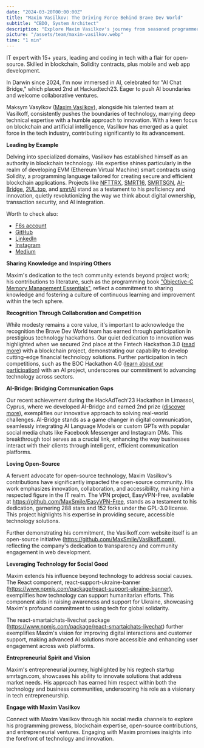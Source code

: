 ```yaml
---
date: "2024-03-20T00:00:00Z"
title: "Maxim Vasilkov: The Driving Force Behind Brave Dev World"
subtitle: "CBDO, System Architect"
description: "Explore Maxim Vasilkov's journey from seasoned programmer to founder of Brave Dev World, highlighting his technical prowess, leadership skills, and innovative projects."
picture: "/assets/team/maxim-vasilkov.webp"
time: "1 min"
---
```

IT expert with 15+ years, leading and coding in tech with a flair for open-source. Skilled in blockchain, Solidity contracts, plus mobile and web app development.

In Darwin since 2024, I'm now immersed in AI, celebrated for "AI Chat Bridge," which placed 2nd at Hackadtech23. Eager to push AI boundaries and welcome collaborative ventures.
      


Maksym Vasylkov ([Maxim Vasilkov](https://intch.org/p/7738038)), alongside his talented team at Vasilkoff, consistently pushes the boundaries of technology, marrying deep technical expertise with a humble approach to innovation. With a keen focus on blockchain and artificial intelligence, Vasilkov has emerged as a quiet force in the tech industry, contributing significantly to its advancement.

**Leading by Example**

Delving into specialized domains, Vasilkov has established himself as an authority in blockchain technology. His expertise shines particularly in the realm of developing EVM (Ethereum Virtual Machine) smart contracts using Solidity, a programming language tailored for creating secure and efficient blockchain applications. Projects like [NFTTRX](https://vasilkoff.com/portfolio/nfttrx), [SMRT16](https://vasilkoff.com/portfolio/smrt16), [SMRTSGN](https://vasilkoff.com/portfolio/smrtsgn), [AI-Bridge](https://ai-bridge.vasilkoff.com), [2UL.top](https://2ul.top), and [smrtAI](https://vasilkoff.com/portfolio/smrtAI) stand as a testament to his proficiency and innovation, quietly revolutionizing the way we think about digital ownership, transaction security, and AI integration.

Worth to check also:
- [F6s account](https://www.f6s.com/member/maximvasilkov)
- [GitHub](https://github.com/MaxSmile)
- [LinkedIn](https://www.linkedin.com/in/maximvasilkov/)
- [Instagram](https://www.instagram.com/max_vasilkoff/)
- [Medium](https://medium.com/@maximvasilkov/)

**Sharing Knowledge and Inspiring Others**

Maxim's dedication to the tech community extends beyond project work; his contributions to literature, such as the programming book ["Objective-C Memory Management Essentials"](https://vasilkoff.com/book), reflect a commitment to sharing knowledge and fostering a culture of continuous learning and improvement within the tech sphere.

**Recognition Through Collaboration and Competition**

While modesty remains a core value, it's important to acknowledge the recognition the Brave Dev World team has earned through participation in prestigious technology hackathons. Our quiet dedication to innovation was highlighted when we secured 2nd place at the Fintech Hackathon 3.0 ([read more](https://vasilkoff.com/blog/boc-hackathon-fintech-3-0)) with a blockchain project, demonstrating our capability to develop cutting-edge financial technology solutions. Further participation in tech competitions, such as the BOC Hackathon 4.0 ([learn about our participation](https://vasilkoff.com/blog/boc-hackathon-4-0)) with an AI project, underscores our commitment to advancing technology across sectors.

**AI-Bridge: Bridging Communication Gaps**

Our recent achievement during the HackAdTech‘23 Hackathon in Limassol, Cyprus, where we developed AI-Bridge and earned 2nd prize ([discover more](https://vasilkoff.com/blog/hackadtech)), exemplifies our innovative approach to solving real-world challenges. AI-Bridge stands as a game changer in digital communication, seamlessly integrating AI Language Models or custom GPTs with popular social media chats like Facebook Messenger and Instagram DMs. This breakthrough tool serves as a crucial link, enhancing the way businesses interact with their clients through intelligent, efficient communication platforms.


**Loving Open-Source**

A fervent advocate for open-source technology, Maxim Vasilkov's contributions have significantly impacted the open-source community. His work emphasizes innovation, collaboration, and accessibility, making him a respected figure in the IT realm. The VPN project, EasyVPN-Free, available at https://github.com/MaxSmile/EasyVPN-Free, stands as a testament to his dedication, garnering 288 stars and 152 forks under the GPL-3.0 license. This project highlights his expertise in providing secure, accessible technology solutions.

Further demonstrating his commitment, the Vasilkoff.com website itself is an open-source initiative (https://github.com/MaxSmile/Vasilkoff.com), reflecting the company's dedication to transparency and community engagement in web development.

**Leveraging Technology for Social Good**

Maxim extends his influence beyond technology to address social causes. The React component, react-support-ukraine-banner (https://www.npmjs.com/package/react-support-ukraine-banner), exemplifies how technology can support humanitarian efforts. This component aids in raising awareness and support for Ukraine, showcasing Maxim's profound commitment to using tech for global solidarity.

The react-smartaichats-livechat package (https://www.npmjs.com/package/react-smartaichats-livechat) further exemplifies Maxim's vision for improving digital interactions and customer support, making advanced AI solutions more accessible and enhancing user engagement across web platforms.


**Entrepreneurial Spirit and Vision**

Maxim's entrepreneurial journey, highlighted by his regtech startup smrtsgn.com, showcases his ability to innovate solutions that address market needs. His approach has earned him respect within both the technology and business communities, underscoring his role as a visionary in tech entrepreneurship.

**Engage with Maxim Vasilkov**

Connect with Maxim Vasilkov through his social media channels to explore his programming prowess, blockchain expertise, open-source contributions, and entrepreneurial ventures. Engaging with Maxim promises insights into the forefront of technology and innovation.

